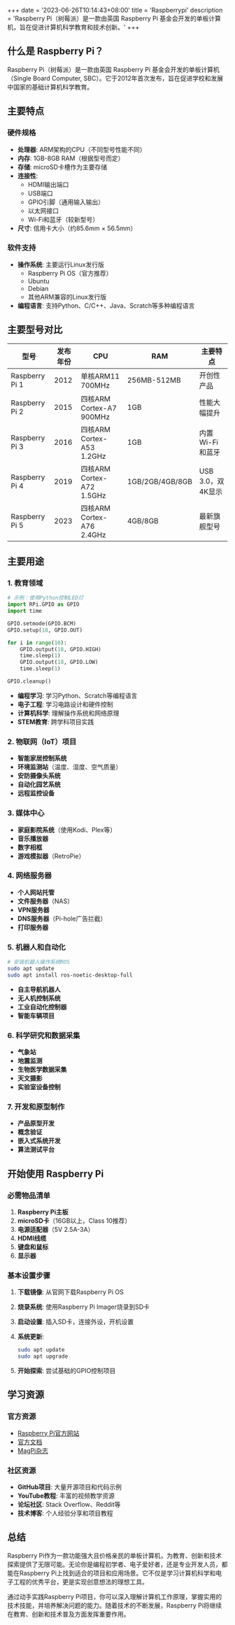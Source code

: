 +++
date = '2023-06-26T10:14:43+08:00'
title = 'Raspberrypi'
description = 'Raspberry Pi（树莓派）是一款由英国 Raspberry Pi 基金会开发的单板计算机，旨在促进计算机科学教育和技术创新。'
+++

## 什么是 Raspberry Pi？

Raspberry Pi（树莓派）是一款由英国 Raspberry Pi 基金会开发的单板计算机（Single Board Computer, SBC）。它于2012年首次发布，旨在促进学校和发展中国家的基础计算机科学教育。

## 主要特点

### 硬件规格

- **处理器**: ARM架构的CPU（不同型号性能不同）
- **内存**: 1GB-8GB RAM（根据型号而定）
- **存储**: microSD卡槽作为主要存储
- **连接性**:
  - HDMI输出端口
  - USB端口
  - GPIO引脚（通用输入输出）
  - 以太网接口
  - Wi-Fi和蓝牙（较新型号）
- **尺寸**: 信用卡大小（约85.6mm × 56.5mm）

### 软件支持

- **操作系统**: 主要运行Linux发行版
  - Raspberry Pi OS（官方推荐）
  - Ubuntu
  - Debian
  - 其他ARM兼容的Linux发行版
- **编程语言**: 支持Python、C/C++、Java、Scratch等多种编程语言

## 主要型号对比

| 型号 | 发布年份 | CPU | RAM | 主要特点 |
|------|----------|-----|-----|----------|
| Raspberry Pi 1 | 2012 | 单核ARM11 700MHz | 256MB-512MB | 开创性产品 |
| Raspberry Pi 2 | 2015 | 四核ARM Cortex-A7 900MHz | 1GB | 性能大幅提升 |
| Raspberry Pi 3 | 2016 | 四核ARM Cortex-A53 1.2GHz | 1GB | 内置Wi-Fi和蓝牙 |
| Raspberry Pi 4 | 2019 | 四核ARM Cortex-A72 1.5GHz | 1GB/2GB/4GB/8GB | USB 3.0，双4K显示 |
| Raspberry Pi 5 | 2023 | 四核ARM Cortex-A76 2.4GHz | 4GB/8GB | 最新旗舰型号 |

## 主要用途

### 1. 教育领域

```python
# 示例：使用Python控制LED灯
import RPi.GPIO as GPIO
import time

GPIO.setmode(GPIO.BCM)
GPIO.setup(18, GPIO.OUT)

for i in range(10):
    GPIO.output(18, GPIO.HIGH)
    time.sleep(1)
    GPIO.output(18, GPIO.LOW)
    time.sleep(1)

GPIO.cleanup()
```

- **编程学习**: 学习Python、Scratch等编程语言
- **电子工程**: 学习电路设计和硬件控制
- **计算机科学**: 理解操作系统和网络原理
- **STEM教育**: 跨学科项目实践

### 2. 物联网（IoT）项目

- **智能家居控制系统**
- **环境监测站**（温度、湿度、空气质量）
- **安防摄像头系统**
- **自动化园艺系统**
- **远程监控设备**

### 3. 媒体中心

- **家庭影院系统**（使用Kodi、Plex等）
- **音乐播放器**
- **数字相框**
- **游戏模拟器**（RetroPie）

### 4. 网络服务器

- **个人网站托管**
- **文件服务器**（NAS）
- **VPN服务器**
- **DNS服务器**（Pi-hole广告拦截）
- **打印服务器**

### 5. 机器人和自动化

```bash
# 安装机器人操作系统ROS
sudo apt update
sudo apt install ros-noetic-desktop-full
```

- **自主导航机器人**
- **无人机控制系统**
- **工业自动化控制器**
- **智能车辆项目**

### 6. 科学研究和数据采集

- **气象站**
- **地震监测**
- **生物医学数据采集**
- **天文摄影**
- **实验室设备控制**

### 7. 开发和原型制作

- **产品原型开发**
- **概念验证**
- **嵌入式系统开发**
- **算法测试平台**

## 开始使用 Raspberry Pi

### 必需物品清单

1. **Raspberry Pi主板**
2. **microSD卡**（16GB以上，Class 10推荐）
3. **电源适配器**（5V 2.5A-3A）
4. **HDMI线缆**
5. **键盘和鼠标**
6. **显示器**

### 基本设置步骤

1. **下载镜像**: 从官网下载Raspberry Pi OS
2. **烧录系统**: 使用Raspberry Pi Imager烧录到SD卡
3. **启动设置**: 插入SD卡，连接外设，开机设置
4. **系统更新**:

   ```bash
   sudo apt update
   sudo apt upgrade
   ```

5. **开始探索**: 尝试基础的GPIO控制项目

## 学习资源

### 官方资源

- [Raspberry Pi官方网站](https://www.raspberrypi.org/)
- [官方文档](https://www.raspberrypi.org/documentation/)
- [MagPi杂志](https://magpi.raspberrypi.org/)

### 社区资源

- **GitHub项目**: 大量开源项目和代码示例
- **YouTube教程**: 丰富的视频教学资源
- **论坛社区**: Stack Overflow、Reddit等
- **技术博客**: 个人经验分享和项目教程

## 总结

Raspberry Pi作为一款功能强大且价格亲民的单板计算机，为教育、创新和技术探索提供了无限可能。无论你是编程初学者、电子爱好者，还是专业开发人员，都能在Raspberry Pi上找到适合的项目和应用场景。它不仅是学习计算机科学和电子工程的优秀平台，更是实现创意想法的理想工具。

通过动手实践Raspberry Pi项目，你可以深入理解计算机工作原理，掌握实用的技术技能，并培养解决问题的能力。随着技术的不断发展，Raspberry Pi将继续在教育、创新和技术普及方面发挥重要作用。
